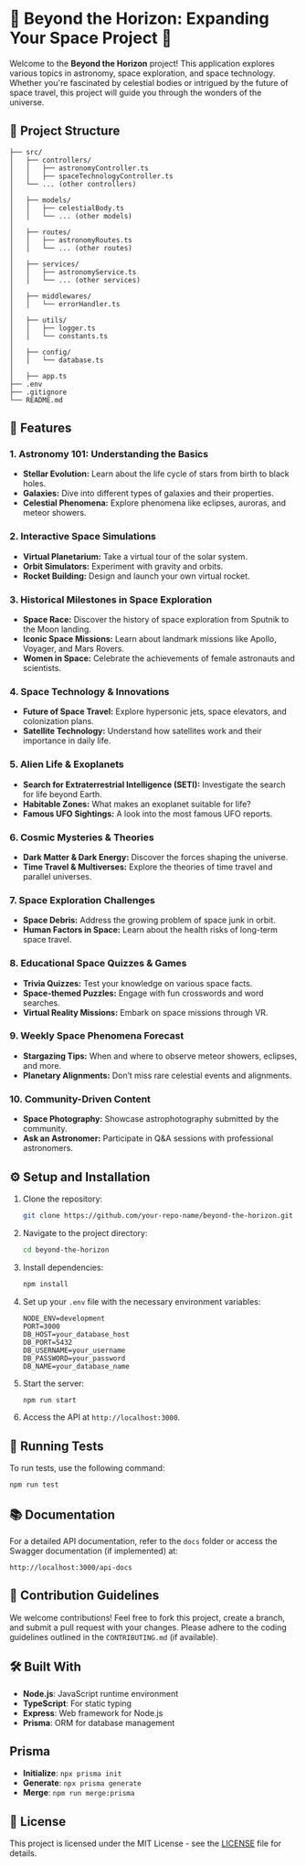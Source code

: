 # 🌌 Beyond the Horizon: Expanding Your Space Project 🚀

Welcome to the **Beyond the Horizon** project! This application explores various topics in astronomy, space exploration, and space technology. Whether you're fascinated by celestial bodies or intrigued by the future of space travel, this project will guide you through the wonders of the universe.

## 📁 Project Structure

```
├── src/
│   ├── controllers/       
│   │   ├── astronomyController.ts
│   │   ├── spaceTechnologyController.ts
│   └── ... (other controllers)
│   
│   ├── models/             
│   │   ├── celestialBody.ts
│   │   └── ... (other models)
│   
│   ├── routes/             
│   │   ├── astronomyRoutes.ts
│   │   └── ... (other routes)
│   
│   ├── services/           
│   │   ├── astronomyService.ts
│   │   └── ... (other services)
│   
│   ├── middlewares/        
│   │   └── errorHandler.ts
│   
│   ├── utils/               
│   │   ├── logger.ts
│   │   └── constants.ts
│   
│   ├── config/             
│   │   └── database.ts
│ 
│   ├── app.ts              
├── .env                     
├── .gitignore               
└── README.md                
```

## 🚀 Features

### 1. **Astronomy 101: Understanding the Basics**
   - **Stellar Evolution:** Learn about the life cycle of stars from birth to black holes.
   - **Galaxies:** Dive into different types of galaxies and their properties.
   - **Celestial Phenomena:** Explore phenomena like eclipses, auroras, and meteor showers.

### 2. **Interactive Space Simulations**
   - **Virtual Planetarium:** Take a virtual tour of the solar system.
   - **Orbit Simulators:** Experiment with gravity and orbits.
   - **Rocket Building:** Design and launch your own virtual rocket.

### 3. **Historical Milestones in Space Exploration**
   - **Space Race:** Discover the history of space exploration from Sputnik to the Moon landing.
   - **Iconic Space Missions:** Learn about landmark missions like Apollo, Voyager, and Mars Rovers.
   - **Women in Space:** Celebrate the achievements of female astronauts and scientists.

### 4. **Space Technology & Innovations**
   - **Future of Space Travel:** Explore hypersonic jets, space elevators, and colonization plans.
   - **Satellite Technology:** Understand how satellites work and their importance in daily life.

### 5. **Alien Life & Exoplanets**
   - **Search for Extraterrestrial Intelligence (SETI):** Investigate the search for life beyond Earth.
   - **Habitable Zones:** What makes an exoplanet suitable for life?
   - **Famous UFO Sightings:** A look into the most famous UFO reports.

### 6. **Cosmic Mysteries & Theories**
   - **Dark Matter & Dark Energy:** Discover the forces shaping the universe.
   - **Time Travel & Multiverses:** Explore the theories of time travel and parallel universes.

### 7. **Space Exploration Challenges**
   - **Space Debris:** Address the growing problem of space junk in orbit.
   - **Human Factors in Space:** Learn about the health risks of long-term space travel.

### 8. **Educational Space Quizzes & Games**
   - **Trivia Quizzes:** Test your knowledge on various space facts.
   - **Space-themed Puzzles:** Engage with fun crosswords and word searches.
   - **Virtual Reality Missions:** Embark on space missions through VR.

### 9. **Weekly Space Phenomena Forecast**
   - **Stargazing Tips:** When and where to observe meteor showers, eclipses, and more.
   - **Planetary Alignments:** Don’t miss rare celestial events and alignments.

### 10. **Community-Driven Content**
   - **Space Photography:** Showcase astrophotography submitted by the community.
   - **Ask an Astronomer:** Participate in Q&A sessions with professional astronomers.

## ⚙️ Setup and Installation

1. Clone the repository:
   ```bash
   git clone https://github.com/your-repo-name/beyond-the-horizon.git
   ```
   
2. Navigate to the project directory:
   ```bash
   cd beyond-the-horizon
   ```

3. Install dependencies:
   ```bash
   npm install
   ```

4. Set up your `.env` file with the necessary environment variables:
   ```
   NODE_ENV=development
   PORT=3000
   DB_HOST=your_database_host
   DB_PORT=5432
   DB_USERNAME=your_username
   DB_PASSWORD=your_password
   DB_NAME=your_database_name
   ```

5. Start the server:
   ```bash
   npm run start
   ```

6. Access the API at `http://localhost:3000`.

## 🧪 Running Tests

To run tests, use the following command:
```bash
npm run test
```

## 📚 Documentation

For a detailed API documentation, refer to the `docs` folder or access the Swagger documentation (if implemented) at:
```
http://localhost:3000/api-docs
```

## 🌟 Contribution Guidelines

We welcome contributions! Feel free to fork this project, create a branch, and submit a pull request with your changes. Please adhere to the coding guidelines outlined in the `CONTRIBUTING.md` (if available).

## 🛠️ Built With

- **Node.js**: JavaScript runtime environment
- **TypeScript**: For static typing
- **Express**: Web framework for Node.js
- **Prisma**: ORM for database management

## Prisma
- **Initialize**: `npx prisma init`
- **Generate**: `npx prisma generate`
- **Merge**: `npm run merge:prisma`

## 📜 License

This project is licensed under the MIT License - see the [LICENSE](LICENSE) file for details.

